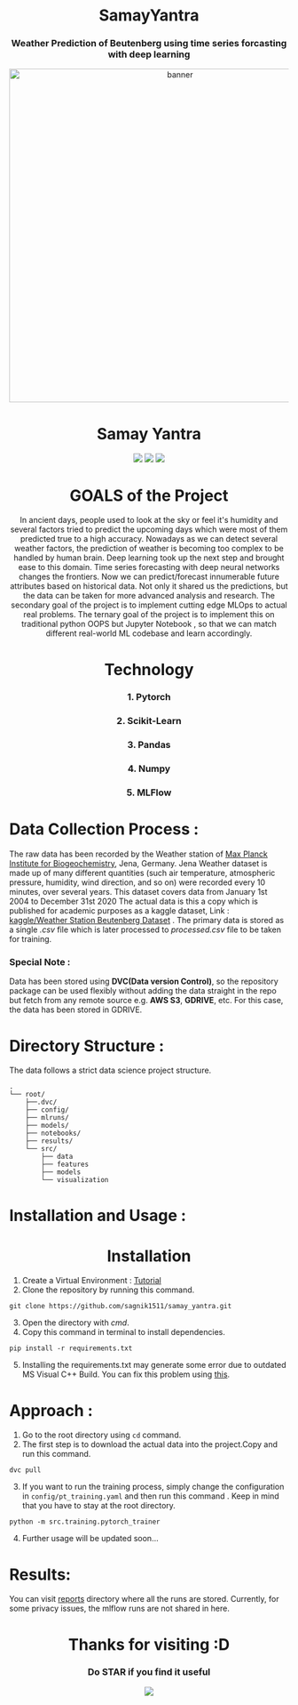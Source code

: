 <div align="center">
<h1>SamayYantra</h1>
<h3>Weather Prediction of Beutenberg using time series forcasting with deep learning</h3>
<img width="600px" src="https://socialify.git.ci/sagnik1511/samay_yantra/image?description=1&font=Inter&language=1&name=1&owner=1&pattern=Circuit%20Board&theme=Dark" 
alt="banner">
<h1>Samay Yantra</h1>
<img src="https://forthebadge.com/images/badges/built-with-love.svg">
<img src="https://forthebadge.com/images/badges/made-with-python.svg">
<img src="https://forthebadge.com/images/badges/built-with-science.svg">
<h1>GOALS of the Project</h1>
In ancient days, people used to look at the sky or feel it's humidity and several factors tried to predict the upcoming days which were most of them predicted true to a high accuracy.
Nowadays as we can detect several weather factors, the prediction of weather is becoming too complex to be handled by human brain. Deep learning took up the next step and brought ease to this domain.
Time series forecasting with deep neural networks changes the frontiers. Now we can predict/forecast innumerable future attributes based on historical data. Not only it shared us the predictions, but the data can be taken for more advanced analysis and research.
The secondary goal of the project is to implement cutting edge MLOps to actual real problems.
The ternary goal of the project is to implement this on traditional python OOPS but Jupyter Notebook , so that we can match different real-world ML codebase and learn accordingly.
<h1>Technology</h1>
<h3>1. Pytorch</h3>
<h3>2. Scikit-Learn</h3>
<h3>3. Pandas</h3>
<h3>4. Numpy</h3>
<h3>5. MLFlow</h3>
</div>

# Data Collection Process :

The raw data has been recorded by the Weather station of [Max Planck Institute for Biogeochemistry](https://www.bgc-jena.mpg.de/wetter/), Jena, Germany.
Jena Weather dataset is made up of many different quantities (such air temperature, atmospheric pressure, humidity, wind direction, and so on) were recorded every 10 minutes, over several years. This dataset covers data from January 1st 2004 to December 31st 2020
The actual data is this a copy which is published for academic purposes as a kaggle dataset,  Link : [kaggle/Weather Station Beutenberg Dataset](https://www.kaggle.com/datasets/mnassrib/jena-weather-dataset)
.
The primary data is stored as a single *.csv* file which is later processed to *processed.csv* file to be taken for training.

### Special Note : 
Data has been stored using **DVC(Data version Control)**, so the repository package can be 
used flexibly without adding the data straight in the repo but fetch from any remote source e.g. **AWS S3**, **GDRIVE**, etc.
For this case, the data has been stored in GDRIVE.


# Directory Structure :

The data follows a strict data science project structure.

    .
    └── root/
        ├──.dvc/
        ├── config/
        ├── mlruns/
        ├── models/
        ├── notebooks/
        ├── results/
        └── src/
            ├── data
            ├── features
            ├── models
            └── visualization
            
# Installation and Usage :
<div align="center"><h1>Installation</h1></div>


1. Create a Virtual Environment : [Tutorial](https://docs.python.org/3/library/venv.html)
2. Clone the repository by running this command.
```shell
git clone https://github.com/sagnik1511/samay_yantra.git
```
3. Open the directory with *cmd*.
4. Copy this command in terminal to install dependencies.
```shell
pip install -r requirements.txt
```
5. Installing the requirements.txt may generate some error due to outdated MS Visual C++ Build. You can fix this problem using [this](https://www.youtube.com/watch?v=rcI1_e38BWs).

# Approach :
1. Go to the root directory using `cd` command.
2. The first step is to download the actual data into the project.Copy and run this command.
```shell
dvc pull
```
3. If you want to run the training process, simply change the configuration in `config/pt_training.yaml` and then run this command . Keep in mind that you have to stay at the root directory.
```shell
python -m src.training.pytorch_trainer
```

4. Further usage will be updated soon...

# Results:
You can visit [reports](https://github.com/sagnik1511/SamayYantra/tree/main/reports) directory where all the runs are stored. Currently, for some privacy issues, the mlflow runs are not shared in here.

<div align="center">
<h1>Thanks for visiting :D</h1>
<h3>Do STAR if you find it useful</h3>
<img src="https://freefrontend.com/assets/img/css-weather-icons/Animated-Weather-Icons.gif?">
</div>



